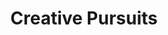 ---
ee_id_show: '194'
title: Creative Pursuits
url: creative-pursuits
live_url:
year: '2010'
venue: University of Michigan Museum of Art
state_country: Ann Arbor
type:
dates:
pitch: "​The space had so many windows, I had to step up my non projected image game. "
ps:
imgs: UMMA-AnnArbor-2010-01-install-1-database.jpg,UMMA-AnnArbor-2010-01-install-2-database.jpg,UMMA-AnnArbor-2010-01-install-3-database.jpg,UMMA-AnnArbor-2010-01-install-4-database.jpg,UMMA-AnnArbor-2010-01-install-5-database.jpg
things: "[158] 2010-018 Research in Motion (Kinetic Sculpture #1) - 2010-018-research-in-motion,[134]
  2007-001 Maxell - 2007-001-maxell,[64] 2010-023 Composition #7 - 2010-023-composition-7,[159]
  2009-017 Photoshop CS - 2009-017-photoshop-cs,[160] 2009-018 Photoshop CS - 2009-018-photoshop-cs,[161]
  2009-019 Photoshop CS - 2009-019-photoshop-cs,[162] 2009-020 Photoshop CS - 2009-020-photoshop-cs,[163]
  2009-021 Photoshop CS - 2009-021-photoshop-cs,[164] 2008-008 Self Playing Sony Playstation
  I Bowling - 2008-008-self-playing-sony-playstation-i-bowling,[52] 2009-003 Drei
  Klavierstücke op. 11 - dreiklavierstucke"
status:
layout: shows
---